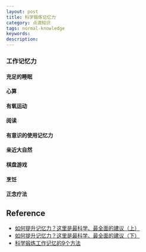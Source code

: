 ```yaml
---
layout: post
title: 科学锻炼记忆力
category: 点滴知识
tags: normal-knowledge
keywords: 
description: 
---
```


####

### 工作记忆力

#### 充足的睡眠

#### 心算

#### 有氧运动

#### 阅读

#### 有意识的使用记忆力

#### 亲近大自然

#### 棋盘游戏

#### 烹饪

#### 正念疗法

## Reference

* [如何提升记忆力？这里是最科学、最全面的建议（上）](https://baijiahao.baidu.com/s?id=1657933704584833377&wfr=spider&for=pc)
* [如何提升记忆力？这里是最科学、最全面的建议（下）](https://www.36kr.com/p/1725081747457)
* [科学锻炼工作记忆的9个方法](http://www.jint.cn/d437-5796.html)